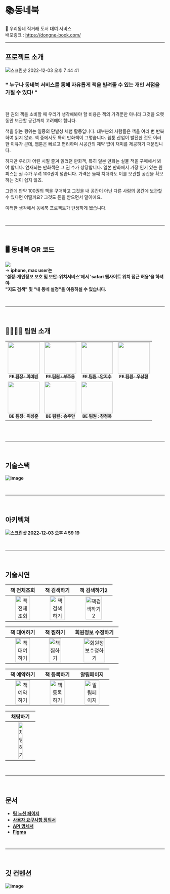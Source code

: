 
# 📚동네북
📗 우리동네 직거래 도서 대여 서비스<br />
배포링크 : https://dongne-book.com/<br />

---

## 프로젝트 소개
![스크린샷 2022-12-03 오후 7 44 41](https://user-images.githubusercontent.com/62760166/205436979-a63c63a0-7c61-4fea-93e8-829937db006b.png)
 ### " 누구나 동네북 서비스를 통해 자유롭게 책을 빌려줄 수 있는 개인 서점을 가질 수 있다! "
</br>

 한 권의 책을 소비할 때 우리가 생각해봐야 할 비용은 책의 가격뿐만 아니라 그것을 오랫동안 보관할 공간까지 고려해야 합니다.

책을 읽는 행위는 일종의 단발성 체험 활동입니다. 대부분의 사람들은 책을 여러 번 반복하여 읽지 않죠. 책 중에서도 특히 만화책이 그렇습니다. 웹툰 산업이 발전한 것도 이러한 이유가 큰데, 웹툰은 빠르고 편리하며 시공간의 제약 없이 재미를 제공하기 때문입니다.

하지만 우리가 어린 시절 즐겨 읽었던 만화책, 특히 일본 만화는 실물 책을 구매해서 봐야 합니다. 연재되는 만화책은 그 권 수가 상당합니다. 일본 만화에서 가장 인기 있는 원피스는 권 수가 무려 100권이 넘습니다. 가격은 둘째 치더라도 이를 보관할 공간을 확보하는 것이 쉽지 않죠.

그런데 만약 100권의 책을 구매하고 그것을 내 공간이 아닌 다른 사람의 공간에 보관할 수 있다면 어떨까요? 그것도 돈을 받으면서 말이에요.

이러한 생각에서 동네북 프로젝트가 탄생하게 됐습니다.

</br>

---

</br>

## 🖥 동네북 QR 코드
![](https://velog.velcdn.com/images/fejigu/post/e1960487-f1a5-4937-a787-b1721e4ab891/image.png)
</br>
→ <b>iphone, mac user는 </br>
'설정-개인정보 보호 및 보안-위치서비스'에서 'safari 웹사이트 위치 접근 허용'을 하셔야</br>
"지도 검색" 및 "내 동네 설정"을 이용하실 수 있습니다.<b>
 
</br>

---

</br>

## 👨‍👩‍👧‍👦 팀원 소개
<!-- ALL-CONTRIBUTORS-LIST:START - Do not remove or modify this section -->
<!-- prettier-ignore-start -->
<!-- markdownlint-disable -->
<table>
  <tbody>
    <tr>
      <td align="center"><a href="https://github.com/2pandi"><img src="https://velog.velcdn.com/images/fejigu/post/0c91d5e0-cd8f-4648-bf47-aaae52a94411/image.jpeg" width="100px;" alt=""/><br /><sub><b>FE 팀장 : 이예빈</b></sub></a><br /></td>
      <td align="center"><a href="https://github.com/jooyong-boo"><img src="https://velog.velcdn.com/images/fejigu/post/c83405c8-05b9-4921-942f-d5bdf46d87b6/image.png" width="100px;" alt=""/><br /><sub><b>FE 팀원 : 부주용</b></sub></a><br /></td>
      <td align="center"><a href="https://github.com/anjigu"><img src="https://velog.velcdn.com/images/fejigu/post/bcb881ec-bbf1-43d0-a037-91f8e124ec58/image.JPG" width="100px;" alt=""/><br /><sub><b>FE 팀원 : 안지수</b></sub></a><br /></td>
      <td align="center"><a href="https://github.com/Withlaw"><img src="https://velog.velcdn.com/images/fejigu/post/b26f9be5-4a32-49ea-8835-394b2b0eae1c/image.jpeg" width="100px;" alt=""/><br /><sub><b>FE 팀원 : 우상헌</b></sub></a><br /></td>
     <tr/>
      <td align="center"><a href="https://github.com/thwn40"><img src="https://velog.velcdn.com/images/fejigu/post/5c649ae9-64ff-43bb-87ce-4fd5ce6d7021/image.jpeg" width="100px;" alt=""/><br /><sub><b>BE 팀장 : 이성준</b></sub></a><br /></td>
      <td align="center"><a href="https://github.com/SJUANS"><img src="https://velog.velcdn.com/images/fejigu/post/e6f23d90-7330-4d35-85ac-ebc9933c31e3/image.jpeg" width="100px;" alt=""/><br /><sub><b>BE 팀원 : 송주안</b></sub></a><br /></td>
      <td align="center"><a href="https://github.com/jujang"><img src="https://velog.velcdn.com/images/fejigu/post/9076c8bb-1904-451b-96ce-09c8bc5f420f/image.jpeg" width="100px;" alt=""/><br /><sub><b>BE 팀원 : 장정욱</b></sub></a><br /></td>
    </tr>
  </tbody>
</table>
</br>
</br>

---

</br>

## 기술스택
![image](https://user-images.githubusercontent.com/62760166/205436492-fc83a538-b111-4478-800e-f30ef147b199.png)

</br>

---

</br>

## 아키텍쳐
![스크린샷 2022-12-03 오후 4 59 19](https://user-images.githubusercontent.com/62760166/205433155-02938f34-357a-420b-bcf0-3e859d59e414.png)

</br>

---

</br>

## 기술시연

|                   책 전체조회                   |                   책 검색하기                    |                         책 검색하기2                          |
| :----------------------------------------------------------: | :----------------------------------------------------------: | :----------------------------------------------------------: |
| <img src="https://user-images.githubusercontent.com/98410418/205496968-c08a0775-4670-4a63-9ee7-918e5ef13423.gif" alt="책전체조회" width=70%> | <img src="https://user-images.githubusercontent.com/98410418/205497124-8307aae6-7c5f-4bcd-a089-babf4d5efec8.gif" alt="책검색하기" width=70%> | <img src="https://user-images.githubusercontent.com/98410418/205497161-0f11a63a-2724-4801-9592-a668fec57f11.gif" alt="책검색하기2" width=70%> |

|                         책 대여하기                         |                  책 찜하기                  |                         회원정보 수정하기                         |
| :----------------------------------------------------------: | :----------------------------------------------------------: | :----------------------------------------------------------: |
| <img src="https://user-images.githubusercontent.com/98410418/205497193-b967cb75-f3ed-4d19-8f99-fd1d4302d5b4.gif" alt="책대여하기" width=70%> | <img src="https://user-images.githubusercontent.com/98410418/205497534-c8f12ea9-7ab1-457e-b068-9fc9be48322c.gif" alt="책찜하기" width=70%> | <img src="https://user-images.githubusercontent.com/98410418/205815604-43c1efe8-dd8b-46be-8594-31a4dc473dcd.gif" alt="회원정보수정하기" width=70%> |

|                책 예약하기                 |                     책 등록하기                      |                     알림페이지                     |
| :----------------------------------------------------------: | :----------------------------------------------------------: | :----------------------------------------------------------: |
| <img src="https://user-images.githubusercontent.com/98410418/205497205-225f9fa9-5996-4669-89cb-6f58f27e0dfe.gif" alt="책예약하기" width=70%> | <img src="https://user-images.githubusercontent.com/98410418/205497208-0ad67323-7d4f-4320-a842-df8e6bfd001a.gif" alt="책등록하기" width=70%> | <img src="https://user-images.githubusercontent.com/98410418/205497203-a16403d0-5f53-4058-95cb-d733a99bc088.gif" alt="알림페이지" width=70%> |

|                       채팅하기                        |
| :----------------------------------------------------------: |
| <img src="https://user-images.githubusercontent.com/98410418/205497206-a38bd7a6-8c7c-45bc-b0f9-0d0233ea2ffd.gif" alt="채팅하기" width=40%> | 

</br>

---

</br>

## 문서
 <ul>
   <li><a href="https://www.notion.so/codestates/a6c492bb425a4ae589e870e21a7db9d6" target='_blank'>팀 노션 페이지</a></li>
   <li><a href="https://docs.google.com/spreadsheets/d/1UoY9hS5uM0awAp1wNGv6SeW9Zwq647SiNcRko21yUlg/edit#gid=0" target='_blank'>사용자 요구사항 정의서</a></li>
   <li><a href="https://www.notion.so/API-3ce5b61adf944355846a561fbd11808b" target='_blank'>API 명세서</a></li>
  <li><a href="https://www.figma.com/file/LDBIyFZYFKpWtTs9rW6RX6/%EB%8F%99%EB%84%A4%EB%B6%81" target='_blank'>Figma</a></li>
 </ul>

</br>

---

</br>

## 깃 컨벤션
![image](https://user-images.githubusercontent.com/62760166/205436829-7d580b00-03c7-4fc9-94ca-af2804d94c43.png)


